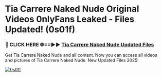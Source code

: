 # Tia Carrere Naked Nude Original Videos 0nlyFans Leaked - Files Updated! (0s01f)

<h3>🔴 CLICK HERE 🌐==►► <a href="https://tinyurl.com/yckcrads" rel="nofollow">Tia Carrere Naked Nude Updated Files</a></h3>

Get Tia Carrere Naked Nude and all content. Now you can access all videos and pictures of Tia Carrere Naked Nude. New Updated Files 2025!

[![0s01f](https://i.imgur.com/hpKpOFt.gif)](https://tinyurl.com/yckcrads)

